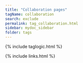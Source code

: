 ```yaml
---
title: "Collaboration pages"
tagName: collaboration
search: exclude
permalink: tag_collaboration.html
sidebar: mydoc_sidebar
folder: tags
---
```

{% include taglogic.html %}

{% include links.html %}